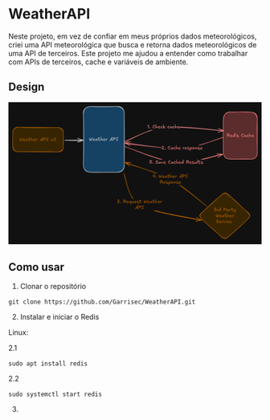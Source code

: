 # WeatherAPI

Neste projeto, em vez de confiar em meus próprios dados meteorológicos, criei uma API meteorológica que busca e retorna dados meteorológicos de uma API de terceiros. Este projeto me ajudou a entender como trabalhar com APIs de terceiros, cache e variáveis de ambiente.

## Design

![Weather Design](/Weather-Project.png)

## Como usar

1. Clonar o repositório

```
git clone https://github.com/Garrisec/WeatherAPI.git
```

2. Instalar e iniciar o Redis

Linux:

2.1

```
sudo apt install redis
```

2.2 

```
sudo systemctl start redis
```

3. 